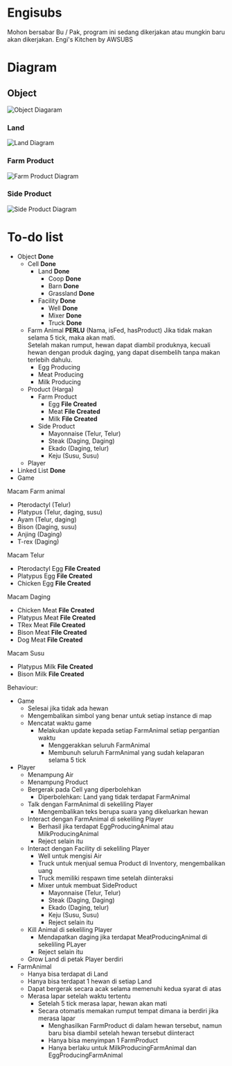 # Engisubs
Mohon bersabar Bu / Pak, program ini sedang dikerjakan atau mungkin baru akan dikerjakan.
Engi's Kitchen by AWSUBS 

# Diagram
## Object
![Object Diagaram](https://user-images.githubusercontent.com/37581792/54507139-894af080-4972-11e9-8e9a-db9fe6841978.png)
### Land
![Land Diagram](https://user-images.githubusercontent.com/37581792/54507226-07a79280-4973-11e9-95ab-0c9af88477be.png)
### Farm Product
![Farm Product Diagram](https://user-images.githubusercontent.com/37581792/54507193-daf37b00-4972-11e9-9229-1679ffec351e.png)
### Side Product
![Side Product Diagram](https://user-images.githubusercontent.com/37581792/54507238-11c99100-4973-11e9-8bfa-c4751bb4683b.png)
# To-do list
- Object **Done**
	- Cell **Done**
		- Land **Done**
			- Coop **Done**
			- Barn **Done**
			- Grassland **Done**
		- Facility **Done**
			- Well **Done**
			- Mixer **Done**
			- Truck **Done**
	- Farm Animal **PERLU** (Nama, isFed, hasProduct)
		Jika tidak makan selama 5 tick, maka akan mati.   
		Setelah makan rumput, hewan dapat diambil produknya,
		kecuali hewan dengan produk daging, yang dapat disembelih
		tanpa makan terlebih dahulu.
		- Egg Producing
		- Meat Producing 
		- Milk Producing
	- Product (Harga)
		- Farm Product
			- Egg **File Created** 
			- Meat **File Created**
			- Milk **File Created**
		- Side Product
			- Mayonnaise (Telur, Telur)
			- Steak (Daging, Daging)
			- Ekado (Daging, telur)
			- Keju (Susu, Susu)
	- Player
- Linked List **Done**
- Game

Macam Farm animal
- Pterodactyl (Telur)
- Platypus (Telur, daging, susu)
- Ayam (Telur, daging)
- Bison  (Daging, susu)
- Anjing (Daging)
- T-rex (Daging)

Macam Telur
- Pterodactyl Egg **File Created**
- Platypus Egg **File Created**
- Chicken Egg **File Created**

Macam Daging
- Chicken Meat **File Created**
- Platypus Meat **File Created**
- TRex Meat **File Created**
- Bison Meat **File Created**
- Dog Meat **File Created**

Macam Susu
- Platypus Milk **File Created**
- Bison Milk **File Created**

Behaviour:
- Game
    - Selesai jika tidak ada hewan
    - Mengembalikan simbol yang benar untuk setiap instance di map
    - Mencatat waktu game
        - Melakukan update kepada setiap FarmAnimal setiap pergantian waktu
            - Menggerakkan seluruh FarmAnimal
            - Membunuh seluruh FarmAnimal yang sudah kelaparan selama 5 tick
- Player
    - Menampung Air
    - Menampung Product
    - Bergerak pada Cell yang diperbolehkan
        - Diperbolehkan: Land yang tidak terdapat FarmAnimal
    - Talk dengan FarmAnimal di sekeliling Player
        - Mengembalikan teks berupa suara yang dikeluarkan hewan
    - Interact dengan FarmAnimal di sekeliling Player
        - Berhasil jika terdapat EggProducingAnimal atau MilkProducingAnimal
        - Reject selain itu
    - Interact dengan Facility di sekeliling Player
        - Well untuk mengisi Air
        - Truck untuk menjual semua Product di Inventory, mengembalikan uang
        - Truck memiliki respawn time setelah diinteraksi
        - Mixer untuk membuat SideProduct
			- Mayonnaise (Telur, Telur)
			- Steak (Daging, Daging)
			- Ekado (Daging, telur)
			- Keju (Susu, Susu)
			- Reject selain itu
    - Kill Animal di sekeliling Player
        - Mendapatkan daging jika terdapat MeatProducingAnimal di sekeliling PLayer
        - Reject selain itu
    - Grow Land di petak Player berdiri
- FarmAnimal
    - Hanya bisa terdapat di Land
    - Hanya bisa terdapat 1 hewan di setiap Land
    - Dapat bergerak secara acak selama memenuhi kedua syarat di atas
    - Merasa lapar setelah waktu tertentu
        - Setelah 5 tick merasa lapar, hewan akan mati
        - Secara otomatis memakan rumput tempat dimana ia berdiri jika merasa lapar
            - Menghasilkan FarmProduct di dalam hewan tersebut, namun baru bisa diambil setelah hewan tersebut diinteract
            - Hanya bisa menyimpan 1 FarmProduct
            - Hanya berlaku untuk MilkProducingFarmAnimal dan EggProducingFarmAnimal
